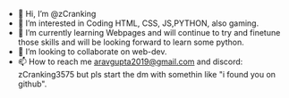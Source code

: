 - 👋 Hi, I’m @zCranking
- 👀 I’m interested in Coding HTML, CSS, JS,PYTHON, also gaming.
- 🌱 I’m currently learning Webpages and will continue to try and finetune those skills and will be looking forward to learn some python.
- 💞️ I’m looking to collaborate on web-dev.
- 📫 How to reach me aravgupta2019@gmail.com and discord: zCranking3575 but pls start the dm with somethin like "i found you on github".

<!---
zCranking/zCranking is a ✨ special ✨ repository because its `README.md` (this file) appears on your GitHub profile.
You can click the Preview link to take a look at your changes.
--->
